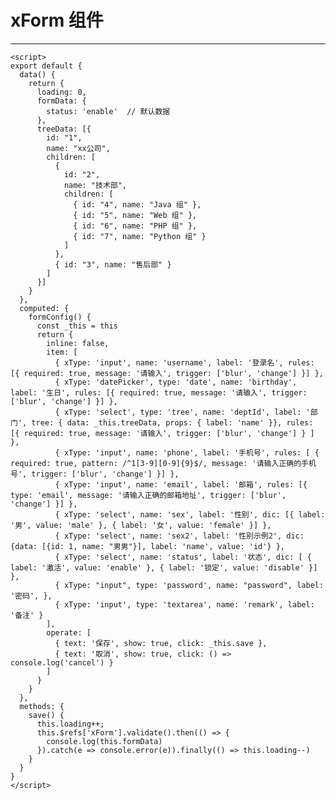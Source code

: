 # xForm 组件

---

<common-code title="综合示例" description="配置 json，生成 form 表单，本示例展示了 xForm 的各种用法：设置初始值、树形选择器、表单校验 等">
  <demo-xform></demo-xform>
  <highlight-code slot="codeText" lang="vue">
    <template>
      <div class="app-container" :v-loading="loading">
        <x-form ref="xForm" v-model="formData" :config="formConfig" />
      </div>
    </template>

    <script>
    export default {
      data() {
        return {
          loading: 0,
          formData: {
            status: 'enable'  // 默认数据
          },
          treeData: [{
            id: "1",
            name: "xx公司",
            children: [
              {
                id: "2",
                name: "技术部",
                children: [
                  { id: "4", name: "Java 组" },
                  { id: "5", name: "Web 组" },
                  { id: "6", name: "PHP 组" },
                  { id: "7", name: "Python 组" }
                ]
              },
              { id: "3", name: "售后部" }
            ]
          }]
        }
      },
      computed: {
        formConfig() {
          const _this = this
          return {
            inline: false,
            item: [
              { xType: 'input', name: 'username', label: '登录名', rules: [{ required: true, message: '请输入', trigger: ['blur', 'change'] }] },
              { xType: 'datePicker', type: 'date', name: 'birthday', label: '生日', rules: [{ required: true, message: '请输入', trigger: ['blur', 'change'] }] },
              { xType: 'select', type: 'tree', name: 'deptId', label: '部门', tree: { data: _this.treeData, props: { label: 'name' }}, rules: [{ required: true, message: '请输入', trigger: ['blur', 'change'] } ] },
              { xType: 'input', name: 'phone', label: '手机号', rules: [ { required: true, pattern: /^1[3-9][0-9]{9}$/, message: '请输入正确的手机号', trigger: ['blur', 'change'] }] },
              { xType: 'input', name: 'email', label: '邮箱', rules: [{ type: 'email', message: '请输入正确的邮箱地址', trigger: ['blur', 'change'] }] },
              { xType: 'select', name: 'sex', label: '性别', dic: [{ label: '男', value: 'male' }, { label: '女', value: 'female' }] },
              { xType: 'select', name: 'sex2', label: '性别示例2', dic: {data: [{id: 1, name: "男男"}], label: 'name', value: 'id'} },
              { xType: 'select', name: 'status', label: '状态', dic: [ { label: '激活', value: 'enable' }, { label: '锁定', value: 'disable' }] },
              { xType: "input", type: 'password', name: "password", label: '密码', },
              { xType: 'input', type: 'textarea', name: 'remark', label: '备注' }
            ],
            operate: [
              { text: '保存', show: true, click: _this.save },
              { text: '取消', show: true, click: () => console.log('cancel') }
            ]
          }
        }
      },
      methods: {
        save() {
          this.loading++;
          this.$refs['xForm'].validate().then(() => {
            console.log(this.formData)
          }).catch(e => console.error(e)).finally(() => this.loading--)
        }
      }
    }
    </script>
  </highlight-code>
</common-code>

<common-api title="xForm Attributes" :apiData="[
  { params: 'v-model', describe: '绑定值', type: 'object', optionValue: '—', defaultValue: '—' },
  { params: 'config', describe: '表单的配置，具体看下表 xForm config', type: 'object', optionValue: '—', defaultValue: '—' },
]" />

<common-api title="xForm config" :apiData="[
  { params: '...', describe: '所有el-form的属性及方法，参见 [文档](https://element.eleme.cn/#/zh-CN/component/form#form-attributes)', type: '...', optionValue: '...', defaultValue: '...' },
  { params: 'item', describe: '表单的Item，具体看下表 xForm item', type: 'array(object)', optionValue: '—', defaultValue: '—' },
  { params: 'operate', describe: '表单底部的操作按钮，参见 [按钮文档](http://localhost:2333/xcrud/guide/button.html)', type: 'array(object)', optionValue: '—', defaultValue: '—' },
]" />

<common-api title="xForm item" :apiData="[
  { params: '...', describe: '所有 element-ui 表单组件的属性及方法，例如需要一个输入框，就可以配置 el-input 的所有参数，参见不同表单组件的 element-ui 文档（有些表单进行了增强，参考本文档左侧目录中的详细配置）', type: '...', optionValue: '...', defaultValue: '...' },
  { params: 'xType', describe: '表示当前这项表单是什么组件，驼峰写法，与element-ui标签完全对应，例如时间选择器的标签为 el-time-select ，则 xType 配置为 timeSelect', type: 'string', optionValue: '—', defaultValue: '—' },
  { params: 'show', describe: '是否展示', type: 'boolean', optionValue: 'true/false', defaultValue: 'true' }
]" />
